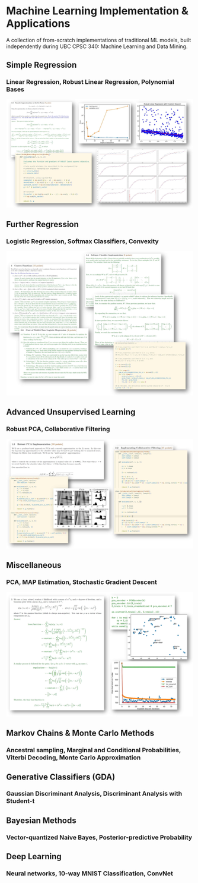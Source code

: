 # Machine Learning Implementation & Applications
A collection of from-scratch implementations of traditional ML models, built independently during UBC CPSC 340: Machine Learning and Data Mining.

## Simple Regression
### Linear Regression, Robust Linear Regression,  Polynomial Bases
![lin-reg-display](SimpleReg/figs/display-simple-reg-1.jpg)

## Further Regression
### Logistic Regression, Softmax Classifiers, Convexity
![further-reg-display](FurtherReg/display-further-reg.jpg)

## Advanced Unsupervised Learning
### Robust PCA, Collaborative Filtering
![advunsup-display](AdvancedUnsupervised/figs/display-unsup.jpg)

## Miscellaneous
### PCA, MAP Estimation, Stochastic Gradient Descent
![mathy-display](MathyML/figs/display-math.jpg)

## Markov Chains & Monte Carlo Methods
### Ancestral sampling, Marginal and Conditional Probabilities, Viterbi Decoding, Monte Carlo Approximation

## Generative Classifiers (GDA) 
### Gaussian Discriminant Analysis, Discriminant Analysis with Student-t

## Bayesian Methods
### Vector-quantized Naive Bayes, Posterior-predictive Probability

## Deep Learning
### Neural networks, 10-way MNIST Classification, ConvNet